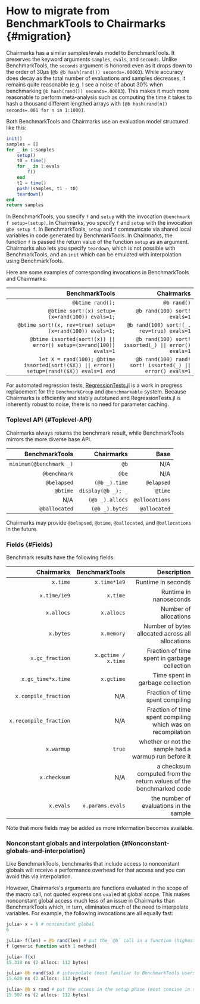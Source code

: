 


# How to migrate from BenchmarkTools to Chairmarks {#migration}

Chairmarks has a similar samples/evals model to BenchmarkTools. It preserves the keyword arguments `samples`, `evals`, and `seconds`. Unlike BenchmarkTools, the `seconds` argument is honored even as it drops down to the order of 30μs (`@b @b hash(rand()) seconds=.00003`). While accuracy does decay as the total number of evaluations and samples decreases, it remains quite reasonable (e.g. I see a noise of about 30% when benchmarking `@b hash(rand()) seconds=.00003`). This makes it much more reasonable to perform meta-analysis such as computing the time it takes to hash a thousand different lengthed arrays with `[@b hash(rand(n)) seconds=.001 for n in 1:1000]`.

Both BenchmarkTools and Chairmarks use an evaluation model structured like this:

```julia
init()
samples = []
for _ in 1:samples
    setup()
    t0 = time()
    for _ in 1:evals
        f()
    end
    t1 = time()
    push!(samples, t1 - t0)
    teardown()
end
return samples
```


In BenchmarkTools, you specify `f` and `setup` with the invocation `@benchmark f setup=(setup)`. In Chairmarks, you specify `f` and `setup` with the invocation `@be setup f`. In BenchmarkTools, `setup` and `f` communicate via shared local variables in code generated by BenchmarkTools. In Chairmarks, the function `f` is passed the return value of the function `setup` as an argument. Chairmarks also lets you specify `teardown`, which is not possible with BenchmarkTools, and an `init` which can be emulated with interpolation using BenchmarkTools.

Here are some examples of corresponding invocations in BenchmarkTools and Chairmarks:

|                                                                             BenchmarkTools |                                                  Chairmarks |
| ------------------------------------------------------------------------------------------:| -----------------------------------------------------------:|
|                                                                           `@btime rand();` |                                                 `@b rand()` |
|                                             `@btime sort!(x) setup=(x=rand(100)) evals=1;` |                                `@b rand(100) sort! evals=1` |
|                                   `@btime sort!(x, rev=true) setup=(x=rand(100)) evals=1;` |                   `@b rand(100) sort!(_, rev=true) evals=1` |
|                       `@btime issorted(sort!(x)) \|\| error() setup=(x=rand(100)) evals=1` |       `@b rand(100) sort! issorted(_) \|\| error() evals=1` |
| `let X = rand(100); @btime issorted(sort!($X)) \|\| error() setup=(rand!($X)) evals=1 end` | `@b rand(100) rand! sort! issorted(_) \|\| error() evals=1` |


For automated regression tests, [RegressionTests.jl](https://github.com/LilithHafner/RegressionTests.jl) is a work in progress replacement for the `BenchmarkGroup` and `@benchmarkable` system. Because Chairmarks is efficiently and stably autotuned and RegressionTests.jl is inherently robust to noise, there is no need for parameter caching.

### Toplevel API {#Toplevel-API}

Chairmarks always returns the benchmark result, while BenchmarkTools mirrors the more diverse base API.

|          BenchmarkTools |         Chairmarks |           Base |
| -----------------------:| ------------------:| --------------:|
| `minimum(@benchmark _)` |               `@b` |            N/A |
|            `@benchmark` |              `@be` |            N/A |
|             `@belapsed` |      `(@b _).time` |     `@elapsed` |
|                `@btime` | `display(@b _); _` |        `@time` |
|                     N/A |    `(@b _).allocs` | `@allocations` |
|           `@ballocated` |     `(@b _).bytes` |   `@allocated` |


Chairmarks may provide `@belapsed`, `@btime`, `@ballocated`, and `@ballocations` in the future.

### Fields {#Fields}

Benchmark results have the following fields:

|             Chairmarks |      BenchmarkTools |                                                        Description |
| ----------------------:| -------------------:| ------------------------------------------------------------------:|
|               `x.time` |        `x.time*1e9` |                                                 Runtime in seconds |
|           `x.time/1e9` |            `x.time` |                                             Runtime in nanoseconds |
|             `x.allocs` |          `x.allocs` |                                              Number of allocations |
|              `x.bytes` |          `x.memory` |                   Number of bytes allocated across all allocations |
|        `x.gc_fraction` | `x.gctime / x.time` |                       Fraction of time spent in garbage collection |
|     `x.gc_time*x.time` |          `x.gctime` |                                   Time spent in garbage collection |
|   `x.compile_fraction` |                 N/A |                                   Fraction of time spent compiling |
| `x.recompile_fraction` |                 N/A |        Fraction of time spent compiling which was on recompilation |
|             `x.warmup` |              `true` |               whether or not the sample had a warmup run before it |
|           `x.checksum` |                 N/A | a checksum computed from the return values of the benchmarked code |
|              `x.evals` |    `x.params.evals` |                            the number of evaluations in the sample |


Note that more fields may be added as more information becomes available.

### Nonconstant globals and interpolation {#Nonconstant-globals-and-interpolation}

Like BenchmarkTools, benchmarks that include access to nonconstant globals will receive a performance overhead for that access and you can avoid this via interpolation.

However, Chairmarks's arguments are functions evaluated in the scope of the macro call, not quoted expressions `eval`ed at global scope. This makes nonconstant global access much less of an issue in Chairmarks than BenchmarkTools which, in turn, eliminates much of the need to interpolate variables. For example, the following invocations are all equally fast:

```julia /julia>/
julia> x = 6 # nonconstant global
6

julia> f(len) = @b rand(len) # put the `@b` call in a function (highest performance for repeated benchmarks)
f (generic function with 1 method)

julia> f(x)
15.318 ns (2 allocs: 112 bytes)

julia> @b rand($x) # interpolate (most familiar to BenchmarkTools users)
15.620 ns (2 allocs: 112 bytes)

julia> @b x rand # put the access in the setup phase (most concise in simple cases)
15.507 ns (2 allocs: 112 bytes)
```

